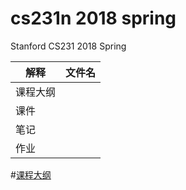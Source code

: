 # cs231n 2018 spring
Stanford CS231 2018 Spring

|解释|文件名|
-|:-:
课程大纲|
课件|
笔记|
作业|

#[课程大纲](http://cs231n.stanford.edu/syllabus.html)